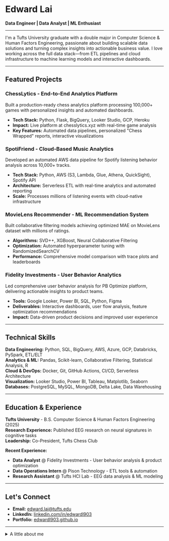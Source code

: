 # Edward Lai

**Data Engineer | Data Analyst | ML Enthusiast**

---

I'm a Tufts University graduate with a double major in Computer Science & Human Factors Engineering, passionate about building scalable data solutions and turning complex insights into actionable business value. I love working across the full data stack—from ETL pipelines and cloud infrastructure to machine learning models and interactive dashboards.

---

## Featured Projects

### **ChessLytics** - End-to-End Analytics Platform
Built a production-ready chess analytics platform processing 100,000+ games with personalized insights and automated dashboards.
- **Tech Stack:** Python, Flask, BigQuery, Looker Studio, GCP, Heroku
- **Impact:** Live platform at chesslytics.xyz with real-time game analysis
- **Key Features:** Automated data pipelines, personalized "Chess Wrapped" reports, interactive visualizations

### **SpotiFriend** - Cloud-Based Music Analytics
Developed an automated AWS data pipeline for Spotify listening behavior analysis across 10,000+ tracks.
- **Tech Stack:** Python, AWS (S3, Lambda, Glue, Athena, QuickSight), Spotify API
- **Architecture:** Serverless ETL with real-time analytics and automated reporting
- **Scale:** Processes millions of listening events with cloud-native infrastructure

### **MovieLens Recommender** - ML Recommendation System
Built collaborative filtering models achieving optimized MAE on MovieLens dataset with millions of ratings.
- **Algorithms:** SVD++, XGBoost, Neural Collaborative Filtering
- **Optimization:** Automated hyperparameter tuning with RandomizedSearchCV
- **Performance:** Comprehensive model comparison with trace plots and leaderboards

### **Fidelity Investments** - User Behavior Analytics
Led comprehensive user behavior analysis for PB Optimize platform, delivering actionable insights to product teams.
- **Tools:** Google Looker, Power BI, SQL, Python, Figma
- **Deliverables:** Interactive dashboards, user flow analysis, feature optimization recommendations
- **Impact:** Data-driven product decisions and improved user experience

---

## Technical Skills

**Data Engineering:** Python, SQL, BigQuery, AWS, Azure, GCP, Databricks, PySpark, ETL/ELT  
**Analytics & ML:** Pandas, Scikit-learn, Collaborative Filtering, Statistical Analysis, R  
**Cloud & DevOps:** Docker, Git, GitHub Actions, CI/CD, Serverless Architecture  
**Visualization:** Looker Studio, Power BI, Tableau, Matplotlib, Seaborn  
**Databases:** PostgreSQL, MySQL, MongoDB, Delta Lake, Data Warehousing  

---

## Education & Experience

**Tufts University** - B.S. Computer Science & Human Factors Engineering (2025)  
**Research Experience:** Published EEG research on neural signatures in cognitive tasks  
**Leadership:** Co-President, Tufts Chess Club  

**Recent Experience:**
- **Data Analyst** @ Fidelity Investments - User behavior analysis & product optimization
- **Data Operations Intern** @ Pison Technology - ETL tools & automation
- **Research Assistant** @ Tufts HCI Lab - EEG data analysis & ML modeling

---

## Let's Connect

- **Email:** edward.lai@tufts.edu  
- **LinkedIn:** [linkedin.com/in/edwardl903](https://linkedin.com/in/edwardl903)  
- **Portfolio:** [edwardl903.github.io](https://edward-lai.com)  

---

<details>
<summary>A little about me</summary>

- Co-President of the Tufts Chess Club  
- Amateur pianist—always composing something new  
- Pickleball Addict
- Always up for a data challenge or a game of bullet chess!

</details>
